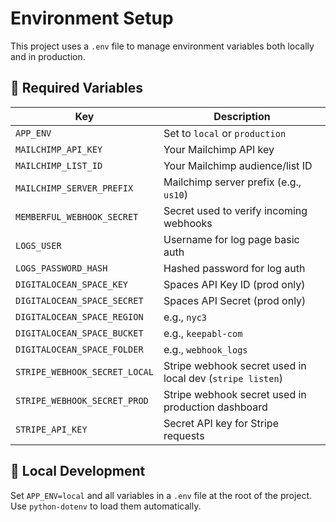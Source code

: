 # Environment Setup

This project uses a `.env` file to manage environment variables both locally and in production.

## 🔑 Required Variables

| Key                         | Description                              |
|----------------------------|------------------------------------------|
| `APP_ENV`                  | Set to `local` or `production`           |
| `MAILCHIMP_API_KEY`        | Your Mailchimp API key                   |
| `MAILCHIMP_LIST_ID`        | Your Mailchimp audience/list ID          |
| `MAILCHIMP_SERVER_PREFIX`  | Mailchimp server prefix (e.g., `us10`)   |
| `MEMBERFUL_WEBHOOK_SECRET`| Secret used to verify incoming webhooks  |
| `LOGS_USER`                | Username for log page basic auth         |
| `LOGS_PASSWORD_HASH`       | Hashed password for log auth             |
| `DIGITALOCEAN_SPACE_KEY`   | Spaces API Key ID (prod only)            |
| `DIGITALOCEAN_SPACE_SECRET`| Spaces API Secret (prod only)            |
| `DIGITALOCEAN_SPACE_REGION`| e.g., `nyc3`                             |
| `DIGITALOCEAN_SPACE_BUCKET`| e.g., `keepabl-com`                      |
| `DIGITALOCEAN_SPACE_FOLDER`| e.g., `webhook_logs`                     |
| `STRIPE_WEBHOOK_SECRET_LOCAL` | Stripe webhook secret used in local dev (`stripe listen`) |
| `STRIPE_WEBHOOK_SECRET_PROD`  | Stripe webhook secret used in production dashboard         |
| `STRIPE_API_KEY`              | Secret API key for Stripe requests                         |

## 🧪 Local Development

Set `APP_ENV=local` and all variables in a `.env` file at the root of the project. Use `python-dotenv` to load them automatically.
